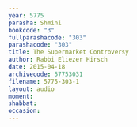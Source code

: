 ```yaml
---
year: 5775
parasha: Shmini
bookcode: "3"
fullparashacode: "303"
parashacode: "303"
title: The Supermarket Controversy
author: Rabbi Eliezer Hirsch
date: 2015-04-18
archivecode: 57753031
filename: 5775-303-1
layout: audio
moment: 
shabbat: 
occasion: 
---
```

